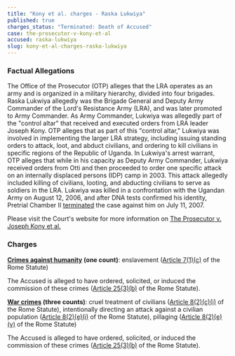 ```yaml
---
title: "Kony et al. charges - Raska Lukwiya"
published: true
charges_status: "Terminated: Death of Accused"
case: the-prosecutor-v-kony-et-al
accused: raska-lukwiya
slug: kony-et-al-charges-raska-lukwiya
---
```


### Factual Allegations

The Office of the Prosecutor (OTP) alleges that the LRA operates as an army and is organized in a military hierarchy, divided into four brigades. Raska Lukwiya allegedly was the Brigade General and Deputy Army Commander of the Lord's Resistance Army (LRA), and was later promoted to Army Commander. As Army Commander, Lukwiya was allegedly part of the "control altar" that received and executed orders from LRA leader Joseph Kony. OTP alleges that as part of this "control altar," Lukwiya was involved in implementing the larger LRA strategy, including issuing standing orders to attack, loot, and abduct civilians, and ordering to kill civilians in specific regions of the Republic of Uganda. In Lukwiya's arrest warrant, OTP alleges that while in his capacity as Deputy Army Commander, Lukwiya received orders from Otti and then proceeded to order one specific attack on an internally displaced persons (IDP) camp in 2003. This attack allegedly included killing of civilians, looting, and abducting civilians to serve as soldiers in the LRA. Lukwiya was killed in a confrontation with the Ugandan Army on August 12, 2006, and after DNA tests confirmed his identity, Pretrial Chamber II [terminated](https://www.icc-cpi.int/iccdocs/doc/doc297945.pdf) the case against him on July 11, 2007.

Please visit the Court's website for more information on [The Prosecutor v. Joseph Kony et al.](http://www.icc-cpi.int/en_menus/icc/situations%20and%20cases/situations/situation%20icc%200204/related%20cases/icc%200204%200105/Pages/uganda.aspx)

### Charges

**[Crimes against humanity](http://www.casematrixnetwork.org/case-m/klamberg-commentary/rome-statute/#c1171) (one count)**: enslavement ([Article 7(1)(c)](http://www.casematrixnetwork.org/cmn-knowledge-hub/klamberg-commentary/elements-of-crime/#c2288) of the Rome Statute)

The Accused is alleged to have ordered, solicited, or induced the commission of these crimes ([Article 25(3)(b)](http://www.casematrixnetwork.org/case-m/klamberg-commentary/rome-statute/#c1198) of the Rome Statute).

**[War crimes](http://www.casematrixnetwork.org/case-m/klamberg-commentary/rome-statute/#c1172) (three counts)**: cruel treatment of civilians ([Article 8(2)(c)(i)](http://www.casematrixnetwork.org/cmn-knowledge-hub/klamberg-commentary/elements-of-crime/#c2361) of the Rome Statute), intentionally directing an attack against a civilian population ([Article 8(2)(e)(i)](http://www.casematrixnetwork.org/cmn-knowledge-hub/klamberg-commentary/elements-of-crime/#c2367) of the Rome Statute), pillaging ([Article 8(2)(e)(v)](http://www.casematrixnetwork.org/cmn-knowledge-hub/klamberg-commentary/elements-of-crime/#c2371) of the Rome Statute)

The Accused is alleged to have ordered, solicited, or induced the commission of these crimes ([Article 25(3)(b)](http://www.casematrixnetwork.org/case-m/klamberg-commentary/rome-statute/#c1198) of the Rome Statute).

